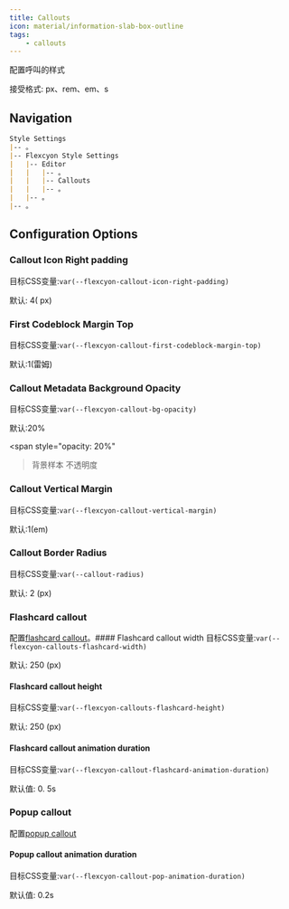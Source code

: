 ```yaml
---
title: Callouts
icon: material/information-slab-box-outline
tags:
    - callouts
---
```


配置呼叫的样式

接受格式: px、rem、em、s

## Navigation
```md
Style Settings
|-- 。
|-- Flexcyon Style Settings
|   |-- Editor
|   |   |-- 。
|   |   |-- Callouts
|   |   |-- 。
|   |-- 。
|-- 。
```

## Configuration Options

### Callout Icon Right padding
目标CSS变量:`var(--flexcyon-callout-icon-right-padding)`

默认: 4( px)

### First Codeblock Margin Top
目标CSS变量:`var(--flexcyon-callout-first-codeblock-margin-top)`

默认:1(雷姆)

### Callout Metadata Background Opacity
目标CSS变量:`var(--flexcyon-callout-bg-opacity)`

默认:20%

<span style="opacity: 20%"
>背景样本 不透明度</span>

### Callout Vertical Margin
目标CSS变量:`var(--flexcyon-callout-vertical-margin)`

默认:1(em)

### Callout Border Radius
目标CSS变量:`var(--callout-radius)`

默认: 2 (px)

 
### Flashcard callout
配置[flashcard callout](。/。/。/Callout-Metadata/flashcard.md)。#### Flashcard callout width
目标CSS变量:`var(--flexcyon-callouts-flashcard-width)`

默认: 250 (px)

#### Flashcard callout height
目标CSS变量:`var(--flexcyon-callouts-flashcard-height)`

默认: 250 (px)

#### Flashcard callout animation duration
目标CSS变量:`var(--flexcyon-callout-flashcard-animation-duration)`

默认值: 0. 5s

 
### Popup callout
配置[popup callout](。/。/。/Callout-Metadata/popup.md)

#### Popup callout animation duration
目标CSS变量:`var(--flexcyon-callout-pop-animation-duration)`

默认值: 0.2s
